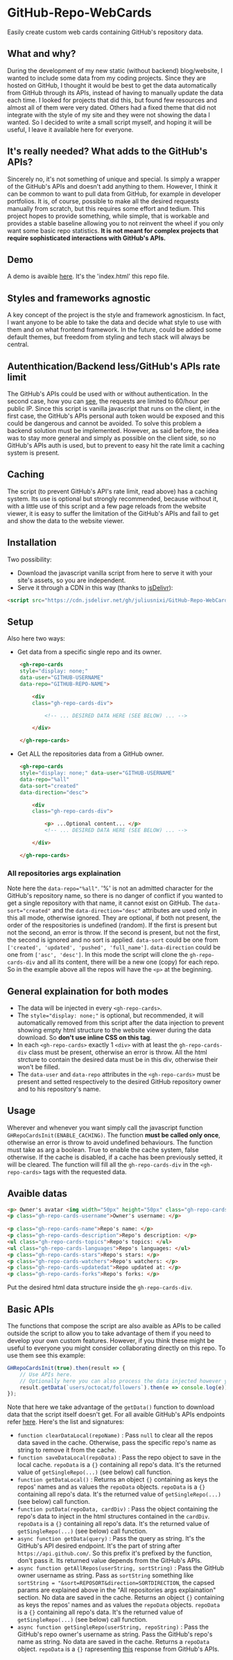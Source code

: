 # GitHub-Repo-WebCards
Easily create custom web cards containing GitHub's repository data.

## What and why?
During the development of my new static (without backend) blog/website, I wanted to include some data from my coding projects. Since they are hosted on GitHub, I thought it would be best to get the data automatically from GitHub through its APIs, instead of having to manually update the data each time. I looked for projects that did this, but found few resources and almost all of them were very dated. Others had a fixed theme that did not integrate with the style of my site and they were not showing the data I wanted. So I decided to write a small script myself, and hoping it will be useful, I leave it available here for everyone.

## It's really needed? What adds to the GitHub's APIs?
Sincerely no, it's not something of unique and special. Is simply a wrapper of the GitHub's APIs and doesn't add anything to them. However, I think it can be common to want to pull data from GitHub, for example in developer portfolios. It is, of course, possible to make all the desired requests manually from scratch, but this requires some effort and tedium. This project hopes to provide something, while simple, that is workable and provides a stable baseline allowing you to not reinvent the wheel if you only want some basic repo statistics. **It is not meant for complex projects that require sophisticated interactions with GitHub's APIs.**

## Demo
A demo is avaible [here](https://juliusnixi.github.io/GitHub-Repo-WebCards/). It's the 'index.html' this repo file.

## Styles and frameworks agnostic
A key concept of the project is the style and framework agnosticism. In fact, I want anyone to be able to take the data and decide what style to use with them and on what frontend framework. In the future, could be added some default themes, but freedom from styling and tech stack will always be central.

## Autenthication/Backend less/GitHub's APIs rate limit
The GitHub's APIs could be used with or without authentication. In the second case, how you can [see](https://docs.github.com/en/rest/using-the-rest-api/rate-limits-for-the-rest-api?apiVersion=2022-11-28), the requests are limited to 60/hour per public IP. Since this script is vanilla javascript that runs on the client, in the first case, the GitHub's APIs personal auth token would be exposed and this could be dangerous and cannot be avoided. To solve this problem a backend solution must be implemented. However, as said before, the idea was to stay more general and simply as possible on the client side, so no GitHub's APIs auth is used, but to prevent to easy hit the rate limit a caching system is present.

## Caching
The script (to prevent GitHub's API's rate limit, read above) has a caching system. Its use is optional but strongly recommended, because without it, with a little use of this script and a few page reloads from the website viewer, it is easy to suffer the limitation of the GitHub's APIs and fail to get and show the data to the website viewer.

## Installation
Two possibility:
* Download the javascript vanilla script from here to serve it with your site's assets, so you are independent.
* Serve it through a CDN in this way (thanks to [jsDelivr](https://www.jsdelivr.com)):
```html
<script src="https://cdn.jsdelivr.net/gh/juliusnixi/GitHub-Repo-WebCards@2.0.0/ghrepocards.js"></script>
```

## Setup
Also here two ways:
* Get data from a specific single repo and its owner.
```html
    <gh-repo-cards
    style="display: none;"
    data-user="GITHUB-USERNAME"
    data-repo="GITHUB-REPO-NAME">

        <div
        class="gh-repo-cards-div">

            <!-- ... DESIRED DATA HERE (SEE BELOW) ... -->

        </div>

    </gh-repo-cards>
```
* Get ALL the repositories data from a GitHub owner.
```html
    <gh-repo-cards
    style="display: none;" data-user="GITHUB-USERNAME"
    data-repo="%all"
    data-sort="created"
    data-direction="desc">

        <div
        class="gh-repo-cards-div">

            <p> ...Optional content... </p>
            <!-- ... DESIRED DATA HERE (SEE BELOW) ... -->

        </div>

    </gh-repo-cards>
```
### All repositories args explaination
Note here the `data-repo="%all"`. '%' is not an admitted character for the GitHub's repository name, so there is no danger of conflict if you wanted to get a single repository with that name, it cannot exist on GitHub.
The `data-sort="created"` and the `data-direction="desc"` attributes are used only in this all mode, otherwise ignored. They are optional, if both not present, the order of the respositories is undefined (random). If the first is present but not the second, an error is throw. If the second is present, but not the first, the second is ignored and no sort is applied. `data-sort` could be one from `['created', 'updated', 'pushed', 'full_name']`. `data-direction` could be one from `['asc', 'desc']`. In this mode the script will clone the `gh-repo-cards-div` and all its content, there will be a new one (copy) for each repo. So in the example above all the repos will have the `<p>` at the beginning.

## General explaination for both modes
* The data will be injected in every `<gh-repo-cards>`.
* The `style="display: none;"` is optional, but recommended, it will automatically removed from this script after the data injection to prevent showing empty html structure to the website viewer during the data download. So **don't use inline CSS on this tag**.
* In each `<gh-repo-cards>` exactly 1 `<div>` with at least the `gh-repo-cards-div` class must be present, otherwise an error is throw. All the html strcture to contain the desired data must be in this div, otherwise their won't be filled.
* The `data-user` and `data-repo` attributes in the `<gh-repo-cards>` must be present and setted respectively to the desired GitHub repository owner and to his repository's name.

## Usage
Wherever and whenever you want simply call the javascript function `GHRepoCardsInit(ENABLE_CACHING)`. The function **must be called only once**, otherwise an error is throw to avoid undefined behaviours. The function must take as arg a boolean. True to enable the cache system, false otherwise. If the cache is disabled, if a cache has been previously setted, it will be cleared. The function will fill all the `gh-repo-cards-div` in the `<gh-repo-cards>` tags with the requested data.

## Avaible datas
```html
<p> Owner's avatar <img width="50px" height="50px" class="gh-repo-cards-avatar" /> </p>
<p class="gh-repo-cards-username">Owner's username: </p>
    
<p class="gh-repo-cards-name">Repo's name: </p>
<p class="gh-repo-cards-description">Repo's description: </p>
<ul class="gh-repo-cards-topics">Repo's topics: </ul>
<ul class="gh-repo-cards-languages">Repo's languages: </ul>
<p class="gh-repo-cards-stars">Repo's stars: </p>
<p class="gh-repo-cards-watchers">Repo's watchers: </p>
<p class="gh-repo-cards-updatedat">Repo updated at: </p>
<p class="gh-repo-cards-forks">Repo's forks: </p>
```
Put the desired html data structure inside the `gh-repo-cards-div`.

## Basic APIs
The functions that compose the script are also avaible as APIs to be called outside the script to allow you to take advantage of them if you need to develop your own custom features. However, if you think these might be useful to everyone you might consider collaborating directly on this repo. To use them see this example:
```javascript
GHRepoCardsInit(true).then(result => {
    // Use APIs here.
    // Optionally here you can also process the data injected however you want.
    result.getData(`users/octocat/followers`).then(e => console.log(e));
});
```
Note that here we take advantage of the `getData()` function to download data that the script itself doesn't get. For all avaible GitHub's APIs endpoints refer [here](https://docs.github.com/en/rest?apiVersion=2022-11-28). Here's the list and signatures:
* `function clearDataLocal(repoName)` : Pass `null` to clear all the repos data saved in the cache. Otherwise, pass the specific repo's name as string to remove it from the cache.
* `function saveDataLocal(repoData)` : Pass the repo object to save in the local cache. `repoData` is a `{}` containing all repo's data. It's the returned value of `getSingleRepo(...)` (see below) call function.
* `function getDataLocal()` : Returns an object `{}` containing as keys the repos' names and as values the `repoData` objects. `repoData` is a `{}` containing all repo's data. It's the returned value of `getSingleRepo(...)` (see below) call function.
* `function putData(repoData, cardDiv)` : Pass the object containing the repo's data to inject in the html structures contained in the `cardDiv`. `repoData` is a `{}` containing all repo's data. It's the returned value of `getSingleRepo(...)` (see below) call function.
* `async function getData(query)` : Pass the query as string. It's the GitHub's API desired endpoint. It's the part of string after `https://api.github.com/`. So this prefix it's prefixed by the function, don't pass it. Its returned value depends from the GitHub's APIs.
* `async function getAllRepos(userString, sortString)` : Pass the GitHub owner username as string. Pass as `sortString` something like `sortString = "&sort=REPOSORT&direction=SORTDIRECTION`, the capsed params are explained above in the "All repositories args explaination" section. No data are saved in the cache. Returns an object `{}` containing as keys the repos' names and as values the `repoData` objects. `repoData` is a `{}` containing all repo's data. It's the returned value of `getSingleRepo(...)` (see below) call function.
* `async function getSingleRepo(userString, repoString)` : Pass the GitHub's repo owner's username as string. Pass the GitHub's repo's name as string. No data are saved in the cache. Returns a `repoData` object. `repoData` is a `{}` rapresenting [this](https://docs.github.com/en/rest/repos/repos?apiVersion=2022-11-28#get-a-repository) response from GitHub's APIs.




